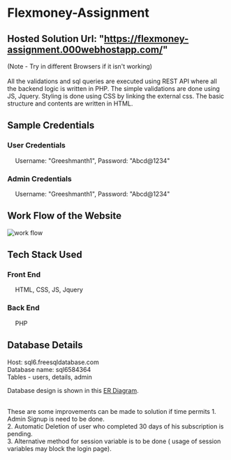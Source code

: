# Flexmoney-Assignment
## Hosted Solution Url: "https://flexmoney-assignment.000webhostapp.com/"
(Note - Try in different Browsers if it isn't working)<br>
<br>
All the validations and sql queries are executed using REST API where all the backend logic is written in PHP. The simple validations are done using JS, Jquery. Styling is done using CSS by linking the external css. The basic structure and contents are written in HTML.
## Sample Credentials
###  User Credentials
&emsp; Username: "Greeshmanth1", Password: "Abcd@1234"
  
###  Admin Credentials
&emsp; Username: "Greeshmanth1", Password: "Abcd@1234" 
  

 
## Work Flow of the Website
![work flow](https://user-images.githubusercontent.com/79304704/207672014-a5e3984e-dd36-4672-9c64-669ff6146d5a.png)

## Tech Stack Used
 ### Front End 
&emsp; HTML, CSS, JS, Jquery
 ### Back End
&emsp; PHP <br>


## Database Details
Host: sql6.freesqldatabase.com <br>
Database name: sql6584364 <br>
Tables - users, details, admin <br>

Database design is shown in this [ER Diagram](https://github.com/Greeshmanth1/yoga-flexmoney/blob/main/er%20diagram.png).

<br>
These are some improvements can be made to solution if time permits
1. Admin Signup is need to be done.<br>
2. Automatic Deletion of user who completed 30 days of his subscription is pending.<br>
3. Alternative method for session variable is to be done ( usage of session variables may block the login page).<br>
